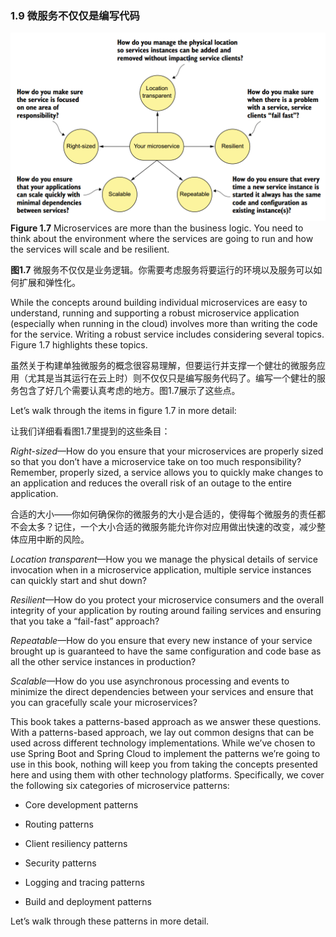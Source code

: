 ### 1.9 微服务不仅仅是编写代码

![](/assets/figure1.7.png)**Figure 1.7** Microservices are more than the business logic. You need to think about the environment where the services are going to run and how the services will scale and be resilient.

**图1.7** 微服务不仅仅是业务逻辑。你需要考虑服务将要运行的环境以及服务可以如何扩展和弹性化。

While the concepts around building individual microservices are easy to understand, running and supporting a robust microservice application \(especially when running in the cloud\) involves more than writing the code for the service. Writing a robust service includes considering several topics. Figure 1.7 highlights these topics.

虽然关于构建单独微服务的概念很容易理解，但要运行并支撑一个健壮的微服务应用（尤其是当其运行在云上时）则不仅仅只是编写服务代码了。编写一个健壮的服务包含了好几个需要认真考虑的地方。图1.7展示了这些点。

Let’s walk through the items in figure 1.7 in more detail:

让我们详细看看图1.7里提到的这些条目：

_Right-sized_—How do you ensure that your microservices are properly sized so that you don’t have a microservice take on too much responsibility? Remember, properly sized, a service allows you to quickly make changes to an application and reduces the overall risk of an outage to the entire application.

合适的大小——你如何确保你的微服务的大小是合适的，使得每个微服务的责任都不会太多？记住，一个大小合适的微服务能允许你对应用做出快速的改变，减少整体应用中断的风险。

_Location transparent_—How you we manage the physical details of service invocation when in a microservice application, multiple service instances can quickly start and shut down?

_Resilient_—How do you protect your microservice consumers and the overall integrity of your application by routing around failing services and ensuring that you take a “fail-fast” approach?

_Repeatable_—How do you ensure that every new instance of your service brought up is guaranteed to have the same configuration and code base as all the other service instances in production?

_Scalable_—How do you use asynchronous processing and events to minimize the direct dependencies between your services and ensure that you can gracefully scale your microservices?

This book takes a patterns-based approach as we answer these questions. With a patterns-based approach, we lay out common designs that can be used across different technology implementations. While we’ve chosen to use Spring Boot and Spring Cloud to implement the patterns we’re going to use in this book, nothing will keep you from taking the concepts presented here and using them with other technology platforms. Specifically, we cover the following six categories of microservice patterns:

* Core development patterns

* Routing patterns

* Client resiliency patterns

* Security patterns

* Logging and tracing patterns

* Build and deployment patterns

Let’s walk through these patterns in more detail.

